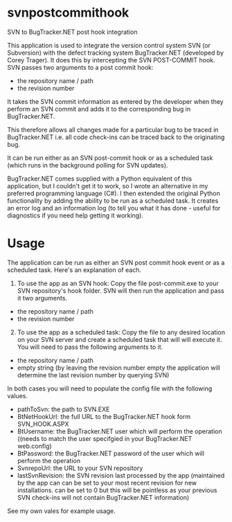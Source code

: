 svnpostcommithook
=================

SVN to BugTracker.NET post hook integration

This application is used to integrate the version control system SVN (or Subversion) with the defect tracking system BugTracker.NET (developed by Corey Trager). 
It does this by intercepting the SVN POST-COMMIT hook. SVN passes two arguments to a post commit hook:
 - the repository name / path
 - the revision number
     

It takes the SVN commit information as entered by the developer when they perform an SVN commit and adds it to the 
corresponding bug in BugTracker.NET. 

This therefore allows all changes made for a particular bug to be traced in BugTracker.NET i.e. all code check-ins can be traced back to the originating bug.

It can be run either as an SVN post-commit hook or as a scheduled task (which runs in the background polling for SVN updates).

BugTracker.NET comes supplied with a Python equivalent of this application, but I couldn't get it to work, so I wrote an alternative in my preferred programming language (C#). I then extended the original Python functionality by adding the ability to be run as a scheduled task. It creates an error log and an information log (to tell you what it has done - useful for diagnostics if you need help getting it working).

Usage
=================

The application can be run as either an SVN post commit hook event or as a scheduled task. Here's an explanation of each. 

1. To use the app as an SVN hook: Copy the file post-commit.exe to your SVN repository's hook folder. SVN will then run the application and pass it two arguments.
 - the repository name / path
 - the revision number

2. To use the app as a scheduled task: Copy the file to any desired location on your SVN server and create a scheduled task that will will execute it. You will need to pass the following arguments to it.
 - the repository name / path
 - empty string (by leaving the revision number empty the application will determine the last revision number by querying SVN)

In both cases you will need to populate the config file with the following values.
 - pathToSvn: the path to SVN.EXE
 - BtNetHookUrl: the full URL to the BugTracker.NET hook form SVN_HOOK.ASPX
 - BtUsername: the BugTracker.NET user which will perform the operation ((needs to match the user specifgied in your BugTracker.NET web.config)
 - BtPassword: the BugTracker.NET password of the user which will perform the operation
 - SvnrepoUrl: the URL to your SVN repository
 - lastSvnRevision: the SVN revision last processed by the app (maintained by the app can can be set to your most recent revision for new installations. can be set to 0 but this will be pointless as your previous SVN check-ins will not contain BugTracker.NET information)

See my own vales for example usage.

